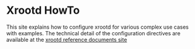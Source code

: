 # Xrootd HowTo

This site explains how to configure xrootd for various complex use 
cases with examples. The technical detail of the configuration 
directives are available at the 
[xrootd reference documents site](https://xrootd.slac.stanford.edu/docs.html)
